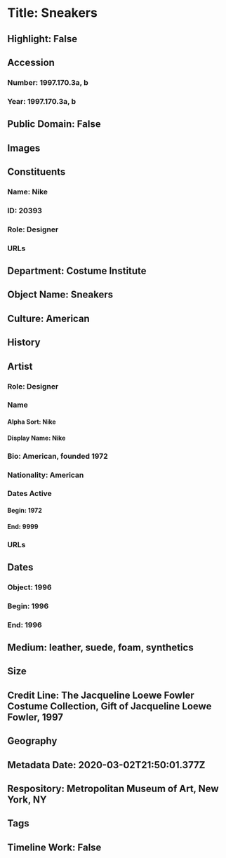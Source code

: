 # Title: Sneakers
## Highlight: False
## Accession
### Number: 1997.170.3a, b
### Year: 1997.170.3a, b
## Public Domain: False
## Images
## Constituents
### Name: Nike
### ID: 20393
### Role: Designer
### URLs
## Department: Costume Institute
## Object Name: Sneakers
## Culture: American
## History
## Artist
### Role: Designer
### Name
#### Alpha Sort: Nike
#### Display Name: Nike
### Bio: American, founded 1972
### Nationality: American
### Dates Active
#### Begin: 1972
#### End: 9999
### URLs
## Dates
### Object: 1996
### Begin: 1996
### End: 1996
## Medium: leather, suede, foam, synthetics
## Size
## Credit Line: The Jacqueline Loewe Fowler Costume Collection, Gift of Jacqueline Loewe Fowler, 1997
## Geography
## Metadata Date: 2020-03-02T21:50:01.377Z
## Respository: Metropolitan Museum of Art, New York, NY
## Tags
## Timeline Work: False